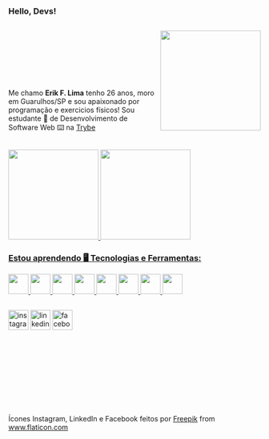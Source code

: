 
### Hello, Devs!

##
<div>
  <img id="imgEu" align="right" width="200px" src="https://i.ibb.co/wg3cB79/1637217851330-1-removebg-preview.png">

  </br>
  </br>
  </br>
  </br>
  </br>
  </br>

  <section>
  <p>Me chamo <b>Erik F. Lima</b> tenho 26 anos, moro em Guarulhos/SP e sou apaixonado por programação e exercicios físicos! Sou estudante 📖 de Desenvolvimento de Software Web ⌨️ na <a href="https://www.betrybe.com/">Trybe</a></p>
  </section>
</div>

##

<div>
  
  <a href="https://github.com/Erik-EFL"/>
  <img height="180em" src="https://github-readme-stats.vercel.app/api?username=Erik-EFL&show_icons=true&theme=material-palenight"/>      
  <img height="180em" src="https://github-readme-stats.vercel.app/api/top-langs/?username=Erik-EFL&show_icons=true&theme=material-palenight"/>

</div>

### Estou aprendendo 🖥️ Tecnologias e Ferramentas:

<img src="https://cdn.jsdelivr.net/gh/devicons/devicon/icons/html5/html5-original.svg" width="40" height="40" />
<img src="https://cdn.jsdelivr.net/gh/devicons/devicon/icons/css3/css3-original.svg" width="40" height="40"/>
<img src="https://cdn.jsdelivr.net/gh/devicons/devicon/icons/javascript/javascript-original.svg" width="40" height="40"/>
<img src="https://cdn.jsdelivr.net/gh/devicons/devicon/icons/git/git-original.svg" width="40" height="40"/>
<img src="https://cdn.jsdelivr.net/gh/devicons/devicon/icons/github/github-original.svg" width="40" height="40" />
<img src="https://cdn.jsdelivr.net/gh/devicons/devicon/icons/nodejs/nodejs-original-wordmark.svg" width="40" height="40" />
<img src="https://cdn.jsdelivr.net/gh/devicons/devicon/icons/react/react-original.svg" width="40" height="40" />
<img src="https://cdn.jsdelivr.net/gh/devicons/devicon/icons/python/python-original.svg" width="40" height="40"  />


##

<div>
  <a href="https://www.instagram.com/oi.erik.lima/" target="_blank"><img src=https://i.ibb.co/3rN6tms/instagram.png" alt="instagram" border="0" target="_blank" width="40px"/></a>
  <a href="https://www.linkedin.com/in/erikferreiralima/" target="_blank"><img src="https://i.ibb.co/wWffzsm/linkedin-2.png" alt="linkedin-2" width="40px"  border="0 target="_blank"/></a>
  <a href="https://www.facebook.com/ErikRune.lima" target="_blank"s><img src="https://i.ibb.co/wdQpnWY/facebook.png" alt="facebook" border="0" width="40px" target="_blank"></a>
</div>
<br/>
<br/>
<br/>
<br/>
<br/>
<br/>
<br/>
<br/>

##

<div class="footer">Ícones Instagram, LinkedIn e Facebook feitos por <a href="https://www.freepik.com" title="Freepik">Freepik</a> from <a href="https://www.flaticon.com/br/" title="Flaticon">www.flaticon.com</a></div>
